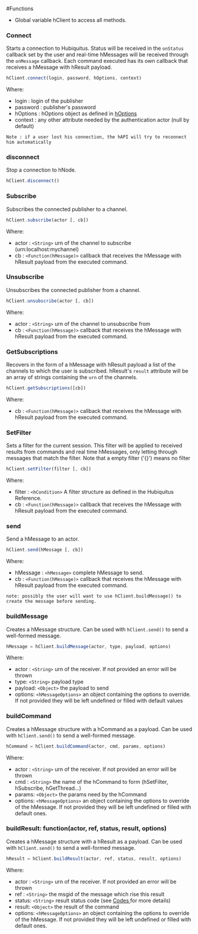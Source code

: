 #Functions

* Global variable hClient to access all methods.

### Connect
Starts a connection to Hubiquitus. Status will be received in the `onStatus` callback set by the user and real-time hMessages will be received through the `onMessage` callback. Each command executed has its own callback that receives a hMessage with hResult payload.

```js
hClient.connect(login, password, hOptions, context)
```

Where:

* login : login of the publisher
* password : publisher's password
* hOptions : hOptions object as defined in [hOptions](https://github.com/hubiquitus/hubiquitus4js/tree/master/hOptions)
* context : any other attribute needed by the authentication actor (null by default)

`Note : if a user lost his connection, the hAPI will try to reconnect him automatically`
### disconnect
Stop a connection to hNode.

```js
hClient.disconnect()
```

### Subscribe
Subscribes the connected publisher to a channel.

```js
hClient.subscribe(actor [, cb])
```

Where:

* actor : `<String>` urn of the channel to subscribe (urn:localhost:mychannel)
* cb : `<Function(hMessage)>` callback that receives the hMessage with hResult payload from the executed command.

### Unsubscribe
Unsubscribes the connected publisher from a channel.

```js
hClient.unsubscribe(actor [, cb])
```

Where:

* actor : `<String>` urn of the channel to unsubscribe from
* cb : `<Function(hMessage)>` callback that receives the hMessage with hResult payload from the executed command.

### GetSubscriptions
Recovers in the form of a hMessage with hResult payload a list of the channels to which the user is subscribed. hResult's `result` attribute will be an array of strings containing the `urn` of the channels.

```js
hClient.getSubscriptions([cb])
```

Where:

* cb : `<Function(hMessage)>` callback that receives the hMessage with hResult payload from the executed command.

### SetFilter
Sets a filter for the current session. This filter will be applied to received results from commands and real time hMessages, only letting through messages that match the filter. Note that a empty filter ('{}') means no filter

```js
hClient.setFilter(filter [, cb])
```

Where:

* filter : `<hCondition>` A filter structure as defined in the Hubiquitus Reference.
* cb : `<Function(hMessage)>` callback that receives the hMessage with hResult payload from the executed command.

### send
Send a hMessage to an actor.

```js
hClient.send(hMessage [, cb])
```

Where:

* hMessage : `<hMessage>` complete hMessage to send.
* cb : `<Function(hMessage)>` callback that receives the hMessage with hResult payload from the executed command.

```
note: possibly the user will want to use hClient.buildMessage() to create the message before sending.
```

### buildMessage
Creates a hMessage structure. Can be used with `hClient.send()` to send a well-formed message.

```js
hMessage = hClient.buildMessage(actor, type, payload, options)
```

Where:

* actor : `<String>` urn of the receiver. If not provided an error will be thrown
* type: `<String>` payload type
* payload: `<Object>` the payload to send
* options: `<hMessageOptions>` an object containing the options to override. If not provided they will be left undefined or filled with default values

### buildCommand
Creates a hMessage structure with a hCommand as a payload. Can be used with `hClient.send()` to send a well-formed message.

```js
hCommand = hClient.buildCommand(actor, cmd, params, options)
```

Where:

* actor : `<String>` urn of the receiver. If not provided an error will be thrown
* cmd : `<String>` the name of the hCommand to form (hSetFilter, hSubscribe, hGetThread...)
* params: `<Object>` the params need by the hCommand
* options: `<hMessageOptions>` an object containing the options to override of the hMessage. If not provided they will be left undefined or filled with default ones.

### buildResult: function(actor, ref, status, result, options)
Creates a hMessage structure with a hResult as a payload. Can be used with `hClient.send()` to send a well-formed message.

```js
hResult = hClient.buildResult(actor, ref, status, result, options)
```
Where:

* actor : `<String>` urn of the receiver. If not provided an error will be thrown
* ref : `<String>` the msgid of the message which rise this result
* status: `<String>` result status code (see [Codes ](https://github.com/hubiquitus/hubiquitus4js/tree/master/Codes) for more details)
* result: `<Object>` the result of the command
* options: `<hMessageOptions>` an object containing the options to override of the hMessage. If not provided they will be left undefined or filled with default ones.